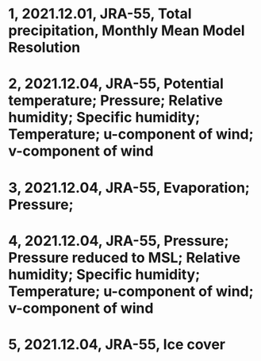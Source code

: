 

<!-- JRA-55: https://jra.kishou.go.jp/JRA-55/index_en.html -->
<!-- Monthly Means and Variances: https://rda.ucar.edu/datasets/ds628.1/?hash=access -->


# 1, 2021.12.01, JRA-55, Total precipitation, Monthly Mean Model Resolution

<!-- JRA-55 Monthly Mean Model Resolution 2-Dimensional Average Diagnostic Fields -->
<!-- Website: https://rda.ucar.edu/datasets/ds628.1/index.html#cgi-bin/datasets/getWebList?dsnum=628.1&action=customize&disp=&gindex=41 -->
<!-- Time Range: 1958-2021 -->
<!-- Data Format: WMO_GRIB1 -->
<!-- Folder: mon_tp -->


# 2, 2021.12.04, JRA-55, Potential temperature; Pressure; Relative humidity; Specific humidity; Temperature; u-component of wind; v-component of wind

<!-- JRA-55 Monthly Mean Model Resolution Surface Analysis Fields -->
<!-- https://rda.ucar.edu/datasets/ds628.1/index.html#cgi-bin/datasets/getWebList?dsnum=628.1&action=customize&disp=&gindex=23 -->
<!-- Time Range: 1958-2021 -->
<!-- Data Format: WMO_GRIB1 -->
<!-- Folder: mon_surface_var -->


# 3, 2021.12.04, JRA-55, Evaporation; Pressure;

<!-- JRA-55 Monthly Mean Model Resolution 2-Dimensional Average Diagnostic Fields -->
<!-- https://rda.ucar.edu/datasets/ds628.1/index.html#cgi-bin/datasets/getWebList?dsnum=628.1&action=customize&disp=&gindex=41 -->
<!-- Time Range: 1958-2021 -->
<!-- Data Format: WMO_GRIB1 -->
<!-- Folder: mon_prs_evp -->


# 4, 2021.12.04, JRA-55, Pressure; Pressure reduced to MSL; Relative humidity; Specific humidity; Temperature; u-component of wind; v-component of wind

<!-- JRA-55 Monthly Mean Model Resolution 2-Dimensional Instantaneous Diagnostic Fields -->
<!-- https://rda.ucar.edu/datasets/ds628.1/index.html#cgi-bin/datasets/getWebList?dsnum=628.1&action=customize&disp=&gindex=53 -->
<!-- Time Range: 1958-2021 -->
<!-- Data Format: WMO_GRIB1 -->
<!-- Folder: mon_instantaneous_var -->


# 5, 2021.12.04, JRA-55, Ice cover

<!-- JRA-55 Monthly Mean Model Resolution Sea Ice Fields -->
<!-- https://rda.ucar.edu/datasets/ds628.1/index.html#cgi-bin/datasets/getWebList?dsnum=628.1&action=customize&disp=&gindex=57 -->
<!-- Time Range: 1958-2021 -->
<!-- Data Format: WMO_GRIB1 -->
<!-- Folder: mon_ice_cover -->
